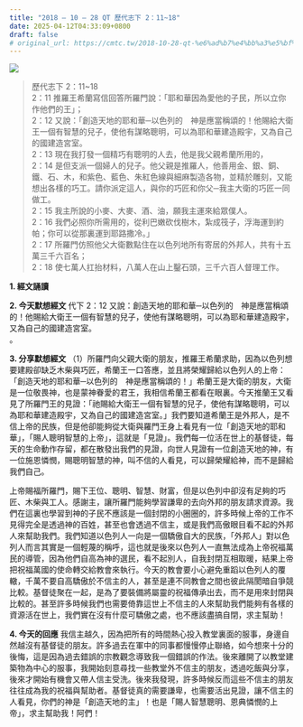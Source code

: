 ```yaml
---
title: "2018 – 10 – 28 QT 歷代志下 2：11~18"
date: 2025-04-12T04:33:09+0800
draft: false
# original_url: https://cmtc.tw/2018-10-28-qt-%e6%ad%b7%e4%bb%a3%e5%bf%97%e4%b8%8b-2%ef%bc%9a1118
---
```


![](/images/qt.jpg)
> 歷代志下 2：11\~18  
> 2：11 推羅王希蘭寫信回答所羅門說：「耶和華因為愛他的子民，所以立你作他們的王」；  
> 2：12 又說：「創造天地的耶和華─以色列的　神是應當稱頌的！他賜給大衛王一個有智慧的兒子，使他有謀略聰明，可以為耶和華建造殿宇，又為自己的國建造宮室。  
> 2：13 現在我打發一個精巧有聰明的人去，他是我父親希蘭所用的，  
> 2：14 是但支派一個婦人的兒子。他父親是推羅人，他善用金、銀、銅、鐵、石、木，和紫色、藍色、朱紅色線與細麻製造各物，並精於雕刻，又能想出各樣的巧工。請你派定這人，與你的巧匠和你父─我主大衛的巧匠一同做工。  
> 2：15 我主所說的小麥、大麥、酒、油，願我主運來給眾僕人。  
> 2：16 我們必照你所需用的，從利巴嫩砍伐樹木，紮成筏子，浮海運到約帕；你可以從那裏運到耶路撒冷。」  
> 2：17 所羅門仿照他父大衛數點住在以色列地所有寄居的外邦人，共有十五萬三千六百名；  
> 2：18 使七萬人扛抬材料，八萬人在山上鑿石頭，三千六百人督理工作。

**1. 經文誦讀**

**2.  今天默想經文**
代下 2：12 又說：創造天地的耶和華─以色列的　神是應當稱頌的！他賜給大衛王一個有智慧的兒子，使他有謀略聰明，可以為耶和華建造殿宇，又為自己的國建造宮室。  
。

**3. 分享默想經文**
（1）所羅門向父親大衛的朋友，推羅王希蘭求助，因為以色列想要建殿卻缺乏木柴與巧匠，希蘭王一口答應，並且將榮耀歸給以色列人的上帝：「創造天地的耶和華─以色列的　神是應當稱頌的！」希蘭王是大衛的朋友，大衛是一位敬畏神，也是蒙神眷愛的君王，我相信希蘭王都看在眼裏。今天推蘭王又看見了所羅門王的見證：「祂賜給大衛王一個有智慧的兒子，使他有謀略聰明，可以為耶和華建造殿宇，又為自己的國建造宮室。」我們要知道希蘭王是外邦人，是不信上帝的民族，但是他卻能夠從大衛與羅門王身上看見有一位「創造天地的耶和華」，「賜人聰明智慧的上帝」，這就是「見證」。我們每一位活在世上的基督徒，每天的生命動作存留，都在散發出我們的見證，向世人見證有一位創造天地的神，有一位施恩憐憫，賜聰明智慧的神，叫不信的人看見，可以歸榮耀給神，而不是歸給我們自己。

上帝賜福所羅門，賜下王位、聰明、智慧、財富，但是以色列中卻沒有足夠的巧匠、木柴與工人。感謝主，讓所羅門能夠學習謙卑的去向外邦的朋友請求資源。我們在這裏也學習到神的子民不應該是一個封閉的小圈圈的，許多時候上帝的工作不見得完全是透過神的百姓，甚至也會透過不信主，或是我們高傲眼目看不起的外邦人來幫助我們。我們知道以色列人一向是一個驕傲自大的民族，「外邦人」對以色列人而言其實是一個輕蔑的稱呼，這也就是後來以色列人一直無法成為上帝祝福萬民的導管，因為他們自高為神的選民，看不起別人，自我封閉互相取暖，結果上帝把祝福萬國的使命轉交給教會來執行。今天的教會要小心避免重蹈以色列人的覆轍，千萬不要自高驕傲於不信主的人，甚至是連不同教會之間也彼此隔閡暗自爭競比較。基督徒聚在一起，是為了要裝備將屬靈的祝福傳承出去，而不是用來封閉與比較的。甚至許多時候我們也需要倚靠這世上不信主的人來幫助我們能夠有各樣的資源活在世上，我們實在沒有什麼可驕傲之處，也不應該盡搞自閉，求主幫助！

**4. 今天的回應**
我信主越久，因為把所有的時間熱心投入教堂裏面的服事，身邊自然越沒有基督徒的朋友。許多過去在軍中的同事都慢慢停止聯絡，如今想來十分的後悔，這是因為過去錯誤的宗教觀念導致我一個錯誤的作法。後來離開了以教堂建築物為中心的服事，我開始刻意尋找一些教堂外不信主的朋友，透過吃飯與分享，後來才開始有機會又帶人信主受洗。後來我發現，許多時候反而這些不信主的朋友往往成為我的祝福與幫助者。基督徒真的需要謙卑，也需要活出見證，讓不信主的人看見，你們的神是「創造天地的主」！也是「賜人智慧聰明、恩典憐憫的上帝」，求主幫助我！阿們！
